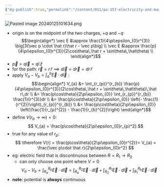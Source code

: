 ```yaml
---
{"dg-publish":true,"permalink":"/content/011/px-157-electricity-and-magnetism/px-157-b-electric-fields/ii-potentials/px-157-b8f-potential-of-an-ideal-electric-dipole/","noteIcon":"1","created":"2025-08-27T13:14:00.329+01:00","updated":"2024-11-26T23:15:22.000+00:00"}
---
```


![Pasted image 20240125101634.png](/img/user/pics/Pasted%20image%2020240125101634.png)
- origin is on the midpoint of the two charges, $+q$ and $-q$
$$\begin{align*}
	\vec E &\approx \frac{1}{4\pi\epsilon_{0}r^{3}} \big[3(\vec p \cdot \hat r)\hat r - \vec p\big] \\
	\vec E &\approx \frac{p}{4\pi\epsilon_{0}r^{3}}(2\cos\theta\,\hat r + \sin\theta\,\hat\theta) \\
\end{align*}$$
- $\vec p = q\vec l = ql\,\hat z$
- for the path: ${} \vec r = r\,\hat r \implies d\vec l = d\vec r = dr\,\hat r$
- apply $V_{a}-V_{b} = \int_{a}^{b}\vec E \cdot d\vec l$ :
$$\begin{align*}
	V_{a} &= \int_{r_{p}}^{r_{b}} \frac{p}{4\pi\epsilon_{0}r^{3}}(2\cos\theta\,\hat r + \sin\theta\,\hat\theta)\,\hat r\,dr \\
	&= \frac{p\cos\theta}{2\pi\epsilon_{0}} \int_{r_{p}}^{r_{b}} \frac{1}{r^{3}}dr \\
	&= \frac{p\cos\theta}{2\pi\epsilon_{0}} \left(- \frac{1}{r^{2}}\right)_{r_{p}}^{r_{b}} \\
	&= \frac{p\cos\theta}{2\pi\epsilon_{0}} \left(\frac{1}{r_{p}^{2}} - \frac{1}{r_{b}^{2}}\right)
\end{align*}$$
- define $V(r_{b}\to\infty) = 0:$
$$
V_{a} = \frac{p\cos\theta}{2\pi\epsilon_{0}r_{p}^2}
$$
- true for any value of $r_{p}:$
$$
\therefore V(r) = \frac{p\cos\theta}{2\pi\epsilon_{0}r^{2}}= V_{a} = \frac{\vec p\cdot \hat r}{2\pi\epsilon_{0}r^2}
$$
- eg: electric field that is discontinuous between $R = R_{1}\to R_{2}$
	- can only choose one point where $V=0$
	$$V_{a}-V_{b} = \int_{R_{a}}^{R_{b}} \vec E\cdot d\vec l = \int_{R_{a}}^{R_{2}} \vec E\cdot d\vec l + \int_{R_{2}}^{R_{1}} \vec E\cdot d\vec l + \int_{R_{1}}^{R_{b}} \vec E\cdot d\vec l$$
- **note**: potential is **always** continuous
